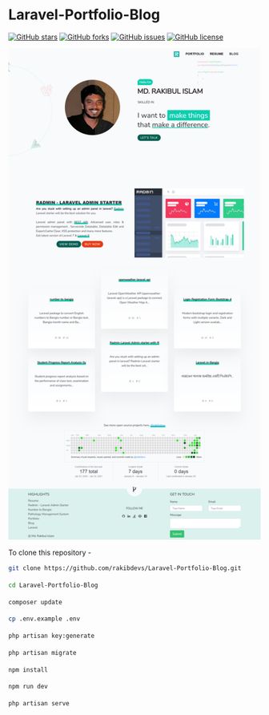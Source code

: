 # Laravel-Portfolio-Blog

[![GitHub stars](https://img.shields.io/github/stars/rakibdevs/Laravel-Portfolio-Blog)](https://github.com/rakibdevs/Laravel-Portfolio-Blog/stargazers)
[![GitHub forks](https://img.shields.io/github/forks/rakibdevs/Laravel-Portfolio-Blog)](https://github.com/rakibdevs/Laravel-Portfolio-Blog/network)
[![GitHub issues](https://img.shields.io/github/issues/rakibdevs/Laravel-Portfolio-Blog)](https://github.com/rakibdevs/Laravel-Portfolio-Blog/issues)
[![GitHub license](https://img.shields.io/github/license/rakibdevs/Laravel-Portfolio-Blog)](https://github.com/rakibdevs/Laravel-Portfolio-Blog/blob/master/LICENSE)

<img src="https://github.com/rakibdevs/Laravel-Portfolio-Blog/blob/master/public/rakibul.dev.png">


To clone this repository -
```bash
git clone https://github.com/rakibdevs/Laravel-Portfolio-Blog.git

cd Laravel-Portfolio-Blog

composer update

cp .env.example .env

php artisan key:generate

php artisan migrate

npm install

npm run dev

php artisan serve
```
